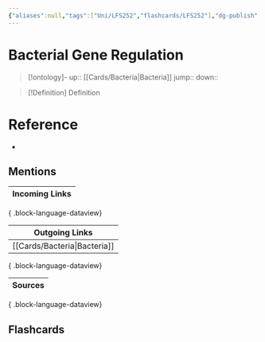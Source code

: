 ```yaml
---
{"aliases":null,"tags":["Uni/LFS252","flashcards/LFS252"],"dg-publish":true,"permalink":"/cards/bacterial-gene-regulation/","dgPassFrontmatter":true}
---
```


# Bacterial Gene Regulation

> [!ontology]-
> up:: [[Cards/Bacteria\|Bacteria]]
> jump:: 
> down:: 

> [!Definition] Definition

# Reference

- 

## Mentions

| Incoming Links |
| -------------- |

{ .block-language-dataview}

| Outgoing Links                  |
| ------------------------------- |
| [[Cards/Bacteria\|Bacteria]] |

{ .block-language-dataview}

| Sources |
| ------- |

{ .block-language-dataview}

## Flashcards